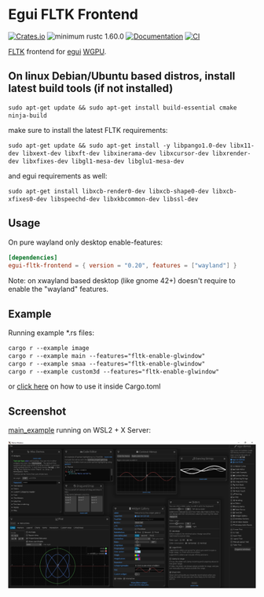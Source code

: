 # Egui FLTK Frontend

[![Crates.io](https://img.shields.io/crates/v/egui-fltk-frontend.svg)](https://crates.io/crates/egui-fltk-frontend)
![minimum rustc 1.60.0](https://img.shields.io/badge/rustc-1.60.0-blue.svg)
[![Documentation](https://docs.rs/egui-fltk-frontend/badge.svg)](https://docs.rs/egui-fltk-frontend)
[![CI](https://github.com/Ar37-rs/egui-fltk-frontend/actions/workflows/ci.yml/badge.svg)](https://github.com/Ar37-rs/egui-fltk-frontend/actions/workflows/ci.yml)

[FLTK](https://github.com/fltk-rs/fltk-rs) frontend for [egui](https://github.com/emilk/egui) [WGPU](https://github.com/gfx-rs/wgpu).

## On linux Debian/Ubuntu based distros, install latest build tools (if not installed)

```
sudo apt-get update && sudo apt-get install build-essential cmake ninja-build
```

make sure to install the latest FLTK requirements:

```
sudo apt-get update && sudo apt-get install -y libpango1.0-dev libx11-dev libxext-dev libxft-dev libxinerama-dev libxcursor-dev libxrender-dev libxfixes-dev libgl1-mesa-dev libglu1-mesa-dev
```

and egui requirements as well:

```
sudo apt-get install libxcb-render0-dev libxcb-shape0-dev libxcb-xfixes0-dev libspeechd-dev libxkbcommon-dev libssl-dev
```

## Usage

On pure wayland only desktop enable-features:

```toml
[dependencies]
egui-fltk-frontend = { version = "0.20", features = ["wayland"] }
```

Note:
on xwayland based desktop (like gnome 42+) doesn't require to enable the "wayland" features.

## Example

Running example *.rs files:

```
cargo r --example image
cargo r --example main --features="fltk-enable-glwindow"
cargo r --example smaa --features="fltk-enable-glwindow"
cargo r --example custom3d --features="fltk-enable-glwindow"
```

or [click here](https://github.com/Ar37-rs/egui-fltk-frontend/tree/main/examples) on how to use it inside Cargo.toml

## Screenshot

[main_example](https://github.com/Ar37-rs/egui-fltk-frontend/tree/main/examples/main_example) running on WSL2 + X Server:

![alt_test](screenshot/main.png)

